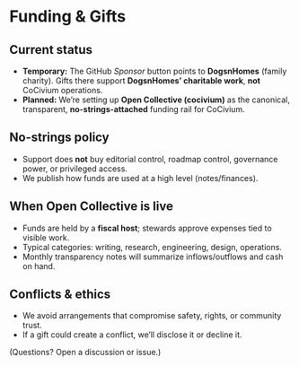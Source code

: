 # Funding & Gifts

## Current status
- **Temporary:** The GitHub *Sponsor* button points to **DogsnHomes** (family charity).
  Gifts there support **DogsnHomes’ charitable work**, **not** CoCivium operations.
- **Planned:** We’re setting up **Open Collective (cocivium)** as the canonical, transparent,
  **no-strings-attached** funding rail for CoCivium.

## No-strings policy
- Support does **not** buy editorial control, roadmap control, governance power, or privileged access.
- We publish how funds are used at a high level (notes/finances).

## When Open Collective is live
- Funds are held by a **fiscal host**; stewards approve expenses tied to visible work.
- Typical categories: writing, research, engineering, design, operations.
- Monthly transparency notes will summarize inflows/outflows and cash on hand.

## Conflicts & ethics
- We avoid arrangements that compromise safety, rights, or community trust.
- If a gift could create a conflict, we’ll disclose it or decline it.

(Questions? Open a discussion or issue.)


